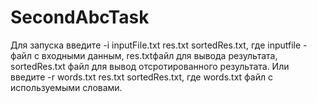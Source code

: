 # SecondAbcTask
 
Для запуска введите -i inputFile.txt res.txt sortedRes.txt, где inputfile - файл с входными данным, res.txtфайл для вывода результата, sortedRes.txt файл для вывод отсротированного результата.
Или введите -r words.txt res.txt sortedRes.txt, где words.txt файл с используемыми словами.